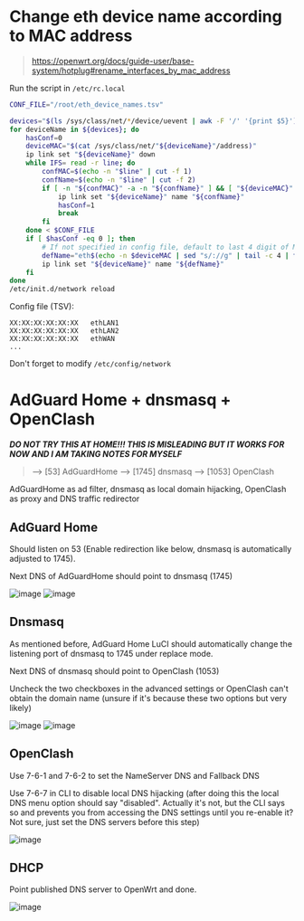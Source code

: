 # Change eth device name according to MAC address
> https://openwrt.org/docs/guide-user/base-system/hotplug#rename_interfaces_by_mac_address

Run the script in `/etc/rc.local`

```bash
CONF_FILE="/root/eth_device_names.tsv"

devices="$(ls /sys/class/net/*/device/uevent | awk -F '/' '{print $5}')"
for deviceName in ${devices}; do
    hasConf=0
    deviceMAC="$(cat /sys/class/net/"${deviceName}"/address)"
    ip link set "${deviceName}" down
    while IFS= read -r line; do
        confMAC=$(echo -n "$line" | cut -f 1)
        confName=$(echo -n "$line" | cut -f 2)
        if [ -n "${confMAC}" -a -n "${confName}" ] && [ "${deviceMAC}" == "${confMAC}" ]; then
            ip link set "${deviceName}" name "${confName}"
            hasConf=1
            break
        fi
    done < $CONF_FILE
    if [ $hasConf -eq 0 ]; then
        # If not specified in config file, default to last 4 digit of MAC
        defName="eth$(echo -n $deviceMAC | sed "s/://g" | tail -c 4 | tr "a-f" "A-F")"
        ip link set "${deviceName}" name "${defName}"
    fi
done
/etc/init.d/network reload
```

Config file (TSV):
```
XX:XX:XX:XX:XX:XX	ethLAN1
XX:XX:XX:XX:XX:XX	ethLAN2
XX:XX:XX:XX:XX:XX	ethWAN
...
```

Don't forget to modify `/etc/config/network`


# AdGuard Home + dnsmasq + OpenClash

***DO NOT TRY THIS AT HOME!!! THIS IS MISLEADING BUT IT WORKS FOR NOW AND I AM TAKING NOTES FOR MYSELF***

> --> [53] AdGuardHome --> [1745] dnsmasq --> [1053] OpenClash

AdGuardHome as ad filter, dnsmasq as local domain hijacking, OpenClash as proxy and DNS traffic redirector

## AdGuard Home

Should listen on 53 (Enable redirection like below, dnsmasq is automatically adjusted to 1745). 

Next DNS of AdGuardHome should point to dnsmasq (1745)

![image](https://user-images.githubusercontent.com/16266909/235281057-f069aec1-109a-4585-b13d-187ecdfc0386.png)
![image](https://user-images.githubusercontent.com/16266909/235281079-04dfd77b-53cd-43ff-88ab-dc2cb4718fb1.png)

## Dnsmasq

As mentioned before, AdGuard Home LuCI should automatically change the listening port of dnsmasq to 1745 under replace mode.

Next DNS of dnsmasq should point to OpenClash (1053)

Uncheck the two checkboxes in the advanced settings or OpenClash can't obtain the domain name (unsure if it's because these two options but very likely)

![image](https://user-images.githubusercontent.com/16266909/235281165-202a07de-0eb5-4cf0-b95c-1265e3a77673.png)
![image](https://user-images.githubusercontent.com/16266909/235281176-30fd16fc-16f1-470b-ade2-6daa82124962.png)

## OpenClash

Use 7-6-1 and 7-6-2 to set the NameServer DNS and Fallback DNS

Use 7-6-7 in CLI to disable local DNS hijacking (after doing this the local DNS menu option should say "disabled". Actually it's not, but the CLI says so and prevents you from accessing the DNS settings until you re-enable it? Not sure, just set the DNS servers before this step)

![image](https://user-images.githubusercontent.com/16266909/235281317-1ba435e0-68e0-47e9-a076-de32a4a6c8d9.png)

## DHCP

Point published DNS server to OpenWrt and done.

![image](https://user-images.githubusercontent.com/16266909/235281367-5258a699-3d3a-45aa-9845-edbb087e0217.png)
